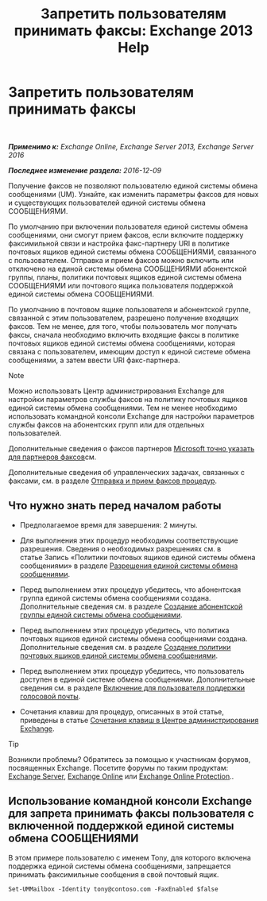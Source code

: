 ﻿---
title: 'Запретить пользователям принимать факсы: Exchange 2013 Help'
TOCTitle: Запретить пользователям принимать факсы
ms:assetid: b5d022b9-043a-4324-87fb-074d5e2c2ca3
ms:mtpsurl: https://technet.microsoft.com/ru-ru/library/Bb201722(v=EXCHG.150)
ms:contentKeyID: 52059193
ms.date: 05/22/2018
mtps_version: v=EXCHG.150
ms.translationtype: MT
---

# Запретить пользователям принимать факсы

 

_**Применимо к:** Exchange Online, Exchange Server 2013, Exchange Server 2016_

_**Последнее изменение раздела:** 2016-12-09_

Получение факсов не позволяют пользователю единой системы обмена сообщениями (UM). Узнайте, как изменить параметры факсов для новых и существующих пользователей единой системы обмена СООБЩЕНИЯМИ.

По умолчанию при включении пользователя единой системы обмена сообщениями, они смогут прием факсов, если включите поддержку факсимильной связи и настройка факс-партнеру URI в политике почтовых ящиков единой системы обмена СООБЩЕНИЯМИ, связанного с пользователем. Отправка и прием факсов можно включить или отключено на единой системы обмена СООБЩЕНИЯМИ абонентской группы, планы, политики почтовых ящиков единой системы обмена СООБЩЕНИЯМИ или почтового ящика пользователя поддержкой единой системы обмена СООБЩЕНИЯМИ.

По умолчанию в почтовом ящике пользователя и абонентской группе, связанной с этим пользователем, разрешено получение входящих факсов. Тем не менее, для того, чтобы пользователь мог получать факсы, сначала необходимо включить входящие факсы в политике почтовых ящиков единой системы обмена сообщениями, которая связана с пользователем, имеющим доступ к единой системе обмена сообщениями, а затем ввести URI факс-партнера.

> [!NOTE]  
> Можно использовать Центр администрирования Exchange для настройки параметров службы факсов на политику почтовых ящиков единой системы обмена сообщениями. Тем не менее необходимо использовать командной консоли Exchange для настройки параметров службы факсов на абонентских групп или для отдельных пользователей.


Дополнительные сведения о факсов партнеров [Microsoft точно указать для партнеров факсов](https://go.microsoft.com/fwlink/?linkid=190238)см.

Дополнительные сведения об управленческих задачах, связанных с факсами, см. в разделе [Отправка и прием факсов процедур](faxing-procedures-exchange-2013-help.md).

## Что нужно знать перед началом работы

  - Предполагаемое время для завершения: 2 минуты.

  - Для выполнения этих процедур необходимы соответствующие разрешения. Сведения о необходимых разрешениях см. в статье Запись «Политики почтовых ящиков единой системы обмена сообщениями» в разделе [Разрешения единой системы обмена сообщениями](unified-messaging-permissions-exchange-2013-help.md).

  - Перед выполнением этих процедур убедитесь, что абонентская группа единой системы обмена сообщениями создана. Дополнительные сведения см. в разделе [Создание абонентской группы единой системы обмена сообщениями](https://docs.microsoft.com/ru-ru/exchange/voice-mail-unified-messaging/connect-voice-mail-system/create-um-dial-plan).

  - Перед выполнением этих процедур убедитесь, что политика почтовых ящиков единой системы обмена сообщениями создана. Дополнительные сведения см. в разделе [Создание политики почтовых ящиков единой системы обмена сообщениями](https://docs.microsoft.com/ru-ru/exchange/voice-mail-unified-messaging/set-up-voice-mail/create-um-mailbox-policy).

  - Перед выполнением этих процедур убедитесь, что пользователь доступен в единой системе обмена сообщениями. Дополнительные сведения см. в разделе [Включение для пользователя поддержки голосовой почты](https://docs.microsoft.com/ru-ru/exchange/voice-mail-unified-messaging/set-up-voice-mail/enable-a-user-for-voice-mail).

  - Сочетания клавиш для процедур, описанных в этой статье, приведены в статье [Сочетания клавиш в Центре администрирования Exchange](keyboard-shortcuts-in-the-exchange-admin-center-exchange-online-protection-help.md).

> [!TIP]  
> Возникли проблемы? Обратитесь за помощью к участникам форумов, посвященных Exchange. Посетите форумы по таким продуктам: <a href="https://go.microsoft.com/fwlink/p/?linkid=60612">Exchange Server</a>, <a href="https://go.microsoft.com/fwlink/p/?linkid=267542">Exchange Online</a> или <a href="https://go.microsoft.com/fwlink/p/?linkid=285351">Exchange Online Protection</a>..


## Использование командной консоли Exchange для запрета принимать факсы пользователя с включенной поддержкой единой системы обмена СООБЩЕНИЯМИ

В этом примере пользователю с именем Tony, для которого включена поддержка единой системы обмена сообщениями, запрещается принимать факсимильные сообщения в свой почтовый ящик.

    Set-UMMailbox -Identity tony@contoso.com -FaxEnabled $false

